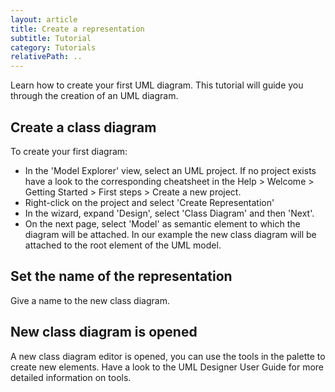 ```yaml
---
layout: article
title: Create a representation
subtitle: Tutorial
category: Tutorials
relativePath: ..
---
```


Learn how to create your first UML diagram. This tutorial will guide you through the creation of an UML diagram.

Create a class diagram
----------------------

To create your first diagram:

-   In the 'Model Explorer' view, select an UML project. If no project exists have a look to the corresponding cheatsheet in the Help &gt; Welcome &gt; Getting Started &gt; First steps &gt; Create a new project.
-   Right-click on the project and select 'Create Representation'
-   In the wizard, expand 'Design', select 'Class Diagram' and then 'Next'.
-   On the next page, select 'Model' as semantic element to which the diagram will be attached. In our example the new class diagram will be attached to the root element of the UML model.

Set the name of the representation
----------------------------------

Give a name to the new class diagram.

New class diagram is opened
---------------------------

A new class diagram editor is opened, you can use the tools in the palette to create new elements. Have a look to the UML Designer User Guide for more detailed information on tools.
